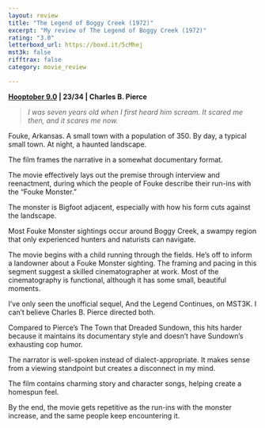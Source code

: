 ```yaml
---
layout: review
title: "The Legend of Boggy Creek (1972)"
excerpt: "My review of The Legend of Boggy Creek (1972)"
rating: "3.0"
letterboxd_url: https://boxd.it/5cMhej
mst3k: false
rifftrax: false
category: movie_review

---
```


<b><a href="https://boxd.it/pOmcY" title="Hooptober 9.0">Hooptober 9.0</a> | 23/34 | Charles B. Pierce</b>

<blockquote><i>I was seven years old when I first heard him scream. It scared me then, and it scares me now.</i></blockquote>

Fouke, Arkansas. A small town with a population of 350. By day, a typical small town. At night, a haunted landscape.

The film frames the narrative in a somewhat documentary format.

The movie effectively lays out the premise through interview and reenactment, during which the people of Fouke describe their run-ins with the “Fouke Monster.”

The monster is Bigfoot adjacent, especially with how his form cuts against the landscape.

Most Fouke Monster sightings occur around Boggy Creek, a swampy region that only experienced hunters and naturists can navigate.

The movie begins with a child running through the fields. He’s off to inform a landowner about a Fouke Monster sighting. The framing and pacing in this segment suggest a skilled cinematographer at work. Most 
of the cinematography is functional, although it has some small, beautiful moments. 

I’ve only seen the unofficial sequel, And the Legend Continues, on MST3K. I can’t believe Charles B. Pierce directed both.

Compared to Pierce’s The Town that Dreaded Sundown, this hits harder because it maintains its documentary style and doesn’t have Sundown’s exhausting cop humor.

The narrator is well-spoken instead of dialect-appropriate. It makes sense from a viewing standpoint but creates a disconnect in my mind.

The film contains charming story and character songs, helping create a homespun feel.

By the end, the movie gets repetitive as the run-ins with the monster increase, and the same people keep encountering it.